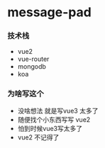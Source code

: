 # message-pad

### 技术栈
- vue2
- vue-router
- mongodb
- koa

### 为啥写这个 
- 没啥想法 就是写vue3 太多了
- 随便找个小东西写写 vue2
- 怕到时候vue3写太多了
- vue2 不记得了
